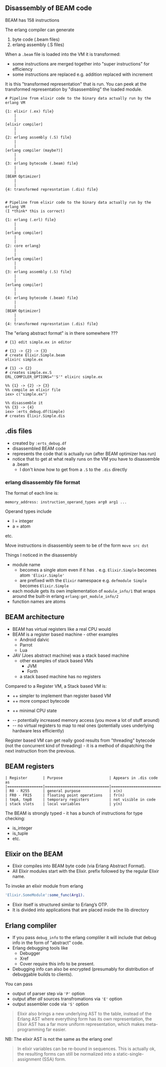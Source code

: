 ## Disassembly of BEAM code

BEAM has 158 instructions

The erlang compiler can generate

1. byte code (.beam files)
2. erlang assembly (.S files)

When a `.beam` file is loaded into the VM it is transformed:

- some instructions are merged together into "super instructions" for efficiency
- some instructions are replaced e.g. addition replaced with increment

It is this "transformed representation" that is run. You can peek at the
transformed representation by "disassembling" the loaded module.

```
# Pipeline from elixir code to the binary data actually run by the erlang VM

{1: elixir (.ex) file}
    |
    |
[elixir compiler]
    |
    |
{2: erlang assembly (.S) file}
    |
    |
[erlang compiler (maybe?)]
    |
    |
{3: erlang bytecode (.beam) file}
    |
    |
[BEAM Optimizer]
    |
    |
{4: transformed represntation (.dis) file}


# Pipeline from elixir code to the binary data actually run by the erlang VM
(I *think* this is correct)

{1: erlang (.erl) file}
    |
    |
[erlang compiler]
    |
    |
{2: core erlang}
    |
    |
[erlang compiler]
    |
    |
{3: erlang assembly (.S) file}
    |
    |
[erlang compiler]
    |
    |
{4: erlang bytecode (.beam) file}
    |
    |
[BEAM Optimizer]
    |
    |
{4: transformed represntation (.dis) file}
```

The "erlang abstract format" is in there somewhere ???

```
# {1} edit simple.ex in editor

# {1} -> {2} -> {3}
# create Elixir.Simple.beam
elixirc simple.ex

# {1} -> {2}
# creates simple.ex.S
ERL_COMPILER_OPTIONS="'S'" elixirc simple.ex

%% {1} -> {2} -> {3}
%% compile an elixir file
iex> c("simple.ex")

%% disassemble it
%% {3} -> {4}
iex> :erts_debug.df(Simple)
# creates Elixir.Simple.dis
```

## .dis files

- created by `:erts_debug.df`
- disassembled BEAM code
- represents the code that is actually run (after BEAM optimizer has run)
- notice that to get at what really runs on the VM you have to disassemble a
  .beam
    - I don't know how to get from a `.S` to the `.dis` directly

### erlang disassembly file format

The format of each line is:

```
memory_address: instruction_operand_types arg0 arg1 ...
```

Operand types include

- I = integer
- a = atom

etc.

Move instructions in disassembly seem to be of the form `move src dst`

Things I noticed in the disassembly

- module name
    - becomes a single atom even if it has `.` e.g. `Elixir.Simple` becomes atom
      `'Elixir.Simple'`
    - are prefixed with the `Elixir` namespace e.g. `defmodule Simple` becomes
      `Elixir.Simple`
- each module gets its own implementation of `module_info/1` that wraps around
  the built-in erlang `erlang:get_module_info/2`
- function names are atoms

## BEAM architecture

- BEAM has virtual registers like a real CPU would
- BEAM is a register based machine - other examples
    - Android dalvic
    - Parrot
    - Lua
- JAV (Joes abstract machine) was a stack based machine
    - other examples of stack based VMs
        - JVM
        - Forth
    - a stack based machine has no registers

Compared to a Register VM, a Stack based VM is:

- ++ simpler to implement than register based VM
- ++ more compact bytecode

* ++ minimal CPU state

- -- potentially increased memory access (you move a lot of stuff around)
- -- no virtual registers to map to real ones (potentially uses underlying
  hardware less efficiently)

Register based VM can get really good results from "threading" bytecode (not the
concurrent kind of threading) - it is a method of dispatching the next
instruction from the previous.

## BEAM registers

```plain
| Register       | Purpose                     | Appears in .dis code as
|================|=============================|========================
| R0 - R255      | general purpose             | x(n)
| FR0 - FR15     | floating point operations   | fr(n)
| tmpA, tmpB     | temporary registers         | not visible in code
| stack slots    | local variables             | y(n)
```

The BEAM is strongly typed - it has a bunch of instructions for type checking:

- is_integer
- is_tuple
- etc.

## Elixir on the BEAM

- Elixir compiles into BEAM byte code (via Erlang Abstract Format).
- All Elixir modules start with the Elixir. prefix followed by the regular
  Elixir name.

To invoke an elixir module from erlang

```erlang
'Elixir.SomeModule':some_func(Arg1).
```

- Elixir itself is structured similar to Erlang’s OTP.
- It is divided into applications that are placed inside the lib directory

## Erlang compliler

- If you pass `debug_info` to the erlang compliler it will include that debug
  info in the form of "abstract" code.
- Erlang debugging tools like
    - Debugger
    - Xref
    - Cover require this info to be present.
- Debugging info can also be encrypted (presumably for distribution of
  debuggable builds to clients).

You can pass

- output of parser step via `'P'` option
- output after _all_ sources transfromations via `'E'` option
- output assembler code via `'S'` option

> Elixir also brings a new underlying AST to the table, instead of the Erlang
> AST where everything form has its own representation, the Elixir AST has a far
> more uniform representation, which makes meta-programming far easier.

NB: The elixir AST is not the same as the erlang one!

> In elixir variables can be re-bound in sequences. This is actually ok, the
> resulting forms can still be normalized into a static-single-assignment (SSA)
> form.
